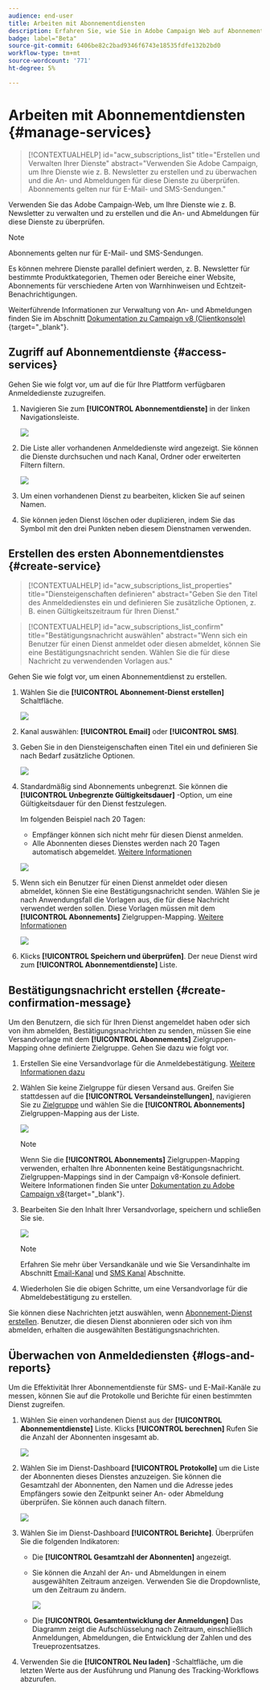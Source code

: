 ```yaml
---
audience: end-user
title: Arbeiten mit Abonnementdiensten
description: Erfahren Sie, wie Sie in Adobe Campaign Web auf Abonnementdienste zugreifen, diese erstellen und verwalten können.
badge: label="Beta"
source-git-commit: 6406be82c2bad9346f6743e18535fdfe132b2bd0
workflow-type: tm+mt
source-wordcount: '771'
ht-degree: 5%

---
```



# Arbeiten mit Abonnementdiensten {#manage-services}

>[!CONTEXTUALHELP]
>id="acw_subscriptions_list"
>title="Erstellen und Verwalten Ihrer Dienste"
>abstract="Verwenden Sie Adobe Campaign, um Ihre Dienste wie z. B. Newsletter zu erstellen und zu überwachen und die An- und Abmeldungen für diese Dienste zu überprüfen. Abonnements gelten nur für E-Mail- und SMS-Sendungen."

Verwenden Sie das Adobe Campaign-Web, um Ihre Dienste wie z. B. Newsletter zu verwalten und zu erstellen und die An- und Abmeldungen für diese Dienste zu überprüfen.

>[!NOTE]
>
>Abonnements gelten nur für E-Mail- und SMS-Sendungen.

Es können mehrere Dienste parallel definiert werden, z. B. Newsletter für bestimmte Produktkategorien, Themen oder Bereiche einer Website, Abonnements für verschiedene Arten von Warnhinweisen und Echtzeit-Benachrichtigungen.

Weiterführende Informationen zur Verwaltung von An- und Abmeldungen finden Sie im Abschnitt [Dokumentation zu Campaign v8 (Clientkonsole)](https://experienceleague.adobe.com/docs/campaign/campaign-v8/audience/subscriptions.html){target="_blank"}.

## Zugriff auf Abonnementdienste {#access-services}

Gehen Sie wie folgt vor, um auf die für Ihre Plattform verfügbaren Anmeldedienste zuzugreifen.

1. Navigieren Sie zum **[!UICONTROL Abonnementdienste]** in der linken Navigationsleiste.

   ![](assets/service-list.png)

1. Die Liste aller vorhandenen Anmeldedienste wird angezeigt. Sie können die Dienste durchsuchen und nach Kanal, Ordner oder erweiterten Filtern filtern.

   ![](assets/service-filters.png)

1. Um einen vorhandenen Dienst zu bearbeiten, klicken Sie auf seinen Namen.

1. Sie können jeden Dienst löschen oder duplizieren, indem Sie das Symbol mit den drei Punkten neben diesem Dienstnamen verwenden.<!--so all subscribers are unsuibscribed - need to mention?-->

## Erstellen des ersten Abonnementdienstes {#create-service}

>[!CONTEXTUALHELP]
>id="acw_subscriptions_list_properties"
>title="Diensteigenschaften definieren"
>abstract="Geben Sie den Titel des Anmeldedienstes ein und definieren Sie zusätzliche Optionen, z. B. einen Gültigkeitszeitraum für Ihren Dienst."

>[!CONTEXTUALHELP]
>id="acw_subscriptions_list_confirm"
>title="Bestätigungsnachricht auswählen"
>abstract="Wenn sich ein Benutzer für einen Dienst anmeldet oder diesen abmeldet, können Sie eine Bestätigungsnachricht senden. Wählen Sie die für diese Nachricht zu verwendenden Vorlagen aus."

Gehen Sie wie folgt vor, um einen Abonnementdienst zu erstellen.

1. Wählen Sie die **[!UICONTROL Abonnement-Dienst erstellen]** Schaltfläche.

   ![](assets/service-create-button.png)

1. Kanal auswählen: **[!UICONTROL Email]** oder **[!UICONTROL SMS]**.

1. Geben Sie in den Diensteigenschaften einen Titel ein und definieren Sie nach Bedarf zusätzliche Optionen.

   ![](assets/service-create-properties.png)

1. Standardmäßig sind Abonnements unbegrenzt. Sie können die **[!UICONTROL Unbegrenzte Gültigkeitsdauer]** -Option, um eine Gültigkeitsdauer für den Dienst festzulegen.

   Im folgenden Beispiel nach 20 Tagen:
   * Empfänger können sich nicht mehr für diesen Dienst anmelden.
   * Alle Abonnenten dieses Dienstes werden nach 20 Tagen automatisch abgemeldet. [Weitere Informationen](#automatic-unsubscription)

   ![](assets/service-create-validity-period.png)

1. Wenn sich ein Benutzer für einen Dienst anmeldet oder diesen abmeldet, können Sie eine Bestätigungsnachricht senden. Wählen Sie je nach Anwendungsfall die Vorlagen aus, die für diese Nachricht verwendet werden sollen. Diese Vorlagen müssen mit dem **[!UICONTROL Abonnements]** Zielgruppen-Mapping. [Weitere Informationen](#create-confirmation-message)

   ![](assets/service-create-confirmation-msg.png)

1. Klicks **[!UICONTROL Speichern und überprüfen]**. Der neue Dienst wird zum **[!UICONTROL Abonnementdienste]** Liste.

## Bestätigungsnachricht erstellen {#create-confirmation-message}

Um den Benutzern, die sich für Ihren Dienst angemeldet haben oder sich von ihm abmelden, Bestätigungsnachrichten zu senden, müssen Sie eine Versandvorlage mit dem **[!UICONTROL Abonnements]** Zielgruppen-Mapping ohne definierte Zielgruppe. Gehen Sie dazu wie folgt vor.

1. Erstellen Sie eine Versandvorlage für die Anmeldebestätigung. [Weitere Informationen dazu](../msg/delivery-template.md)

1. Wählen Sie keine Zielgruppe für diesen Versand aus. Greifen Sie stattdessen auf die **[!UICONTROL Versandeinstellungen]**, navigieren Sie zu [Zielgruppe](../advanced-settings/delivery-settings.md#audience) und wählen Sie die **[!UICONTROL Abonnements]** Zielgruppen-Mapping aus der Liste.

   ![](assets/service-confirmation-template-mapping.png)

   >[!NOTE]
   >
   >Wenn Sie die  **[!UICONTROL Abonnements]** Zielgruppen-Mapping verwenden, erhalten Ihre Abonnenten keine Bestätigungsnachricht. Zielgruppen-Mappings sind in der Campaign v8-Konsole definiert. Weitere Informationen finden Sie unter [Dokumentation zu Adobe Campaign v8](https://experienceleague.adobe.com/docs/campaign/campaign-v8/audience/add-profiles/target-mappings.html?lang=de){target="_blank"}.

1. Bearbeiten Sie den Inhalt Ihrer Versandvorlage, speichern und schließen Sie sie.

   ![](assets/service-confirmation-template.png)

   >[!NOTE]
   >
   >Erfahren Sie mehr über Versandkanäle und wie Sie Versandinhalte im Abschnitt [Email-Kanal](../email/create-email.md) und [SMS Kanal](../sms/create-sms.md) Abschnitte.

1. Wiederholen Sie die obigen Schritte, um eine Versandvorlage für die Abmeldebestätigung zu erstellen.

Sie können diese Nachrichten jetzt auswählen, wenn [Abonnement-Dienst erstellen](#create-service). Benutzer, die diesen Dienst abonnieren oder sich von ihm abmelden, erhalten die ausgewählten Bestätigungsnachrichten.

## Überwachen von Anmeldediensten {#logs-and-reports}

Um die Effektivität Ihrer Abonnementdienste für SMS- und E-Mail-Kanäle zu messen, können Sie auf die Protokolle und Berichte für einen bestimmten Dienst zugreifen.

1. Wählen Sie einen vorhandenen Dienst aus der **[!UICONTROL Abonnementdienste]** Liste. Klicks **[!UICONTROL berechnen]** Rufen Sie die Anzahl der Abonnenten insgesamt ab.

   ![](assets/service-logs-reports-buttons.png)

1. Wählen Sie im Dienst-Dashboard **[!UICONTROL Protokolle]** um die Liste der Abonnenten dieses Dienstes anzuzeigen. Sie können die Gesamtzahl der Abonnenten, den Namen und die Adresse jedes Empfängers sowie den Zeitpunkt seiner An- oder Abmeldung überprüfen. Sie können auch danach filtern.

   ![](assets/service-logs.png)

1. Wählen Sie im Dienst-Dashboard **[!UICONTROL Berichte]**. Überprüfen Sie die folgenden Indikatoren:

   * Die **[!UICONTROL Gesamtzahl der Abonnenten]** angezeigt.

   * Sie können die Anzahl der An- und Abmeldungen in einem ausgewählten Zeitraum anzeigen. Verwenden Sie die Dropdownliste, um den Zeitraum zu ändern.

     ![](assets/service-reports.png)

   * Die **[!UICONTROL Gesamtentwicklung der Anmeldungen]** Das Diagramm zeigt die Aufschlüsselung nach Zeitraum, einschließlich Anmeldungen, Abmeldungen, die Entwicklung der Zahlen und des Treueprozentsatzes.<!--what is Registered?-->

1. Verwenden Sie die **[!UICONTROL Neu laden]** -Schaltfläche, um die letzten Werte aus der Ausführung und Planung des Tracking-Workflows abzurufen.








